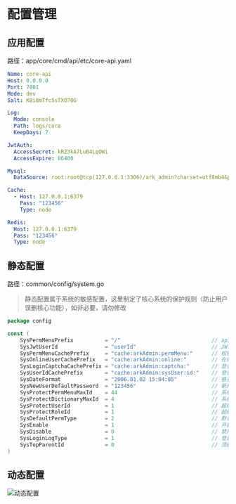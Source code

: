 # 配置管理

## 应用配置

路径：app/core/cmd/api/etc/core-api.yaml

```yml
Name: core-api
Host: 0.0.0.0
Port: 7001
Mode: dev
Salt: K8i8mTfc5sTXO7OG

Log:
  Mode: console
  Path: logs/core
  KeepDays: 7

JwtAuth:
  AccessSecret: kRZ3kA7LuB4LqOWi
  AccessExpire: 86400

Mysql:
  DataSource: root:root@tcp(127.0.0.1:3306)/ark_admin?charset=utf8mb4&parseTime=true&loc=Asia%2FShanghai

Cache:
  - Host: 127.0.0.1:6379
    Pass: "123456"
    Type: node

Redis:
  Host: 127.0.0.1:6379
  Pass: "123456"
  Type: node
```

## 静态配置

路径：common/config/system.go

> 静态配置属于系统的敏感配置，这里制定了核心系统的保护规则（防止用户误删核心功能），如非必要，请勿修改

```go
package config

const (
	SysPermMenuPrefix          = "/"                             // api前缀
	SysJwtUserId               = "userId"                        // JWT key
	SysPermMenuCachePrefix     = "cache:arkAdmin:permMenu:"      // 权限
	SysOnlineUserCachePrefix   = "cache:arkAdmin:online:"        // 在线用户
	SysLoginCaptchaCachePrefix = "cache:arkAdmin:captcha:"       // 登录验证码
	SysUserIdCachePrefix       = "cache:arkAdmin:sysUser:id:"    // 登录用户
	SysDateFormat              = "2006.01.02 15:04:05"           // 格式化日期
	SysNewUserDefaultPassword  = "123456"                        // 新用户默认密码
	SysProtectPermMenuMaxId    = 44                              // 系统核心权限
	SysProtectDictionaryMaxId  = 4                               // 系统核心字典
	SysProtectUserId           = 1                               // 超级管理员
	SysProtectRoleId           = 1                               // 超级管理员角色
	SysDefaultPermType         = 2                               // 默认权限
	SysEnable                  = 1                               // 开启
	SysDisable                 = 0                               // 禁用
	SysLoginLogType            = 1                               // 登录类型
	SysTopParentId             = 0                               // 顶级id
)
```

## 动态配置

![动态配置](https://raw.githubusercontent.com/arklnk/docs.arklnk.com/main/docs/admin/zero/images/config/dictionary.png)
